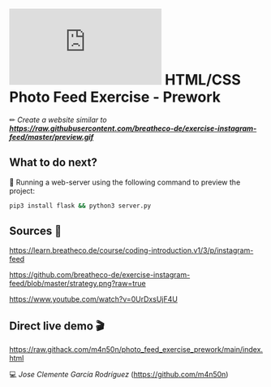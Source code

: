 # ![4Geeks Logo](http://assets.breatheco.de/apis/img/images.php?blob&random&cat=icon&tags=4geeks,16) HTML/CSS Photo Feed Exercise - Prework

✏ *Create a website similar to **<https://raw.githubusercontent.com/breatheco-de/exercise-instagram-feed/master/preview.gif>***

## What to do next?

📄 Running a web-server using the following command to preview the project:

```sh
pip3 install flask && python3 server.py
```

## Sources 📌

<https://learn.breatheco.de/course/coding-introduction.v1/3/p/instagram-feed>

<https://github.com/breatheco-de/exercise-instagram-feed/blob/master/strategy.png?raw=true>

<https://www.youtube.com/watch?v=0UrDxsUjF4U>

## Direct live demo 🎬

<https://raw.githack.com/m4n50n/photo_feed_exercise_prework/main/index.html>

💻 _Jose Clemente García Rodríguez_ (<https://github.com/m4n50n>)
